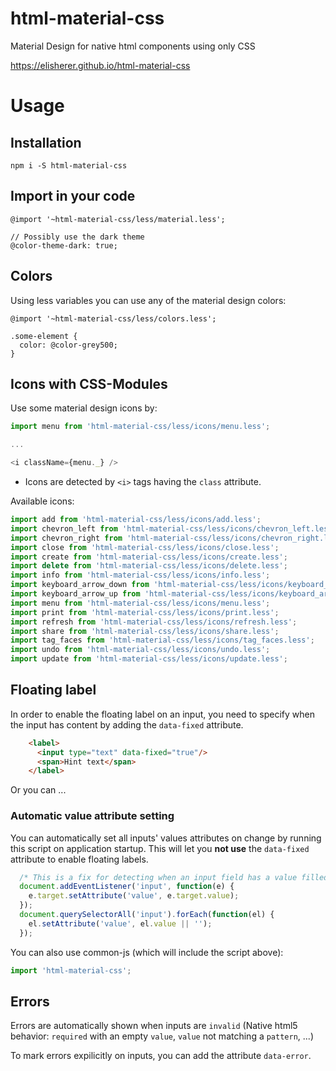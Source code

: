 # html-material-css
Material Design for native html components using only CSS

https://elisherer.github.io/html-material-css

# Usage

## Installation

```
npm i -S html-material-css
```

## Import in your code

```less
@import '~html-material-css/less/material.less';

// Possibly use the dark theme
@color-theme-dark: true;
```

## Colors

Using less variables you can use any of the material design colors:

```
@import '~html-material-css/less/colors.less';

.some-element {
  color: @color-grey500;
}
```

## Icons with CSS-Modules

Use some material design icons by:

```js
import menu from 'html-material-css/less/icons/menu.less';

...

<i className={menu._} />

```

* Icons are detected by `<i>` tags having the `class` attribute.

Available icons:
```js
import add from 'html-material-css/less/icons/add.less';
import chevron_left from 'html-material-css/less/icons/chevron_left.less';
import chevron_right from 'html-material-css/less/icons/chevron_right.less';
import close from 'html-material-css/less/icons/close.less';
import create from 'html-material-css/less/icons/create.less';
import delete from 'html-material-css/less/icons/delete.less';
import info from 'html-material-css/less/icons/info.less';
import keyboard_arrow_down from 'html-material-css/less/icons/keyboard_arrow_down.less';
import keyboard_arrow_up from 'html-material-css/less/icons/keyboard_arrow_up.less';
import menu from 'html-material-css/less/icons/menu.less';
import print from 'html-material-css/less/icons/print.less';
import refresh from 'html-material-css/less/icons/refresh.less';
import share from 'html-material-css/less/icons/share.less';
import tag_faces from 'html-material-css/less/icons/tag_faces.less';
import undo from 'html-material-css/less/icons/undo.less';
import update from 'html-material-css/less/icons/update.less';
```

## Floating label

In order to enable the floating label on an input, you need to specify when the input has content by adding the `data-fixed` attribute.
```html
	<label>
	  <input type="text" data-fixed="true"/>
	  <span>Hint text</span>
	</label>
```

Or you can ...

### Automatic value attribute setting

You can automatically set all inputs' values attributes on change by running this script on application startup.
This will let you **not use** the `data-fixed` attribute to enable floating labels.

```js
  /* This is a fix for detecting when an input field has a value filled */
  document.addEventListener('input', function(e) {
    e.target.setAttribute('value', e.target.value);
  });
  document.querySelectorAll('input').forEach(function(el) {
    el.setAttribute('value', el.value || '');
  });
```

You can also use common-js (which will include the script above):

```js
import 'html-material-css';
```

## Errors

Errors are automatically shown when inputs are `invalid` (Native html5 behavior: `required` with an empty `value`, `value` not matching a `pattern`, ...)

To mark errors expilicitly on inputs, you can add the attribute `data-error`.